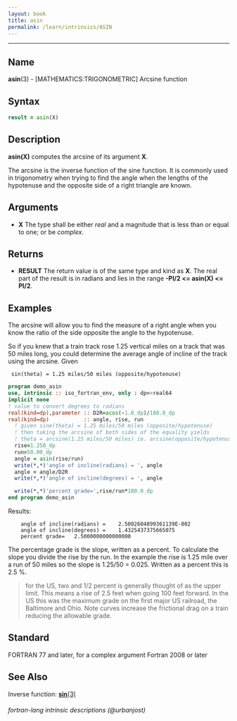 ```yaml
---
layout: book
title: asin
permalink: /learn/intrinsics/ASIN
---
```

-------------------------------------------------------------------------------
## __Name__

__asin__(3) - \[MATHEMATICS:TRIGONOMETRIC\] Arcsine function

## __Syntax__

```fortran
result = asin(X)
```

## __Description__

__asin(X)__ computes the arcsine of its argument __X__.

The arcsine is the inverse function of the sine function. It is commonly
used in trigonometry when trying to find the angle when the lengths of
the hypotenuse and the opposite side of a right triangle are known.

## __Arguments__

  - __X__
    The type shall be either _real_ and a magnitude that is less than or
    equal to one; or be _complex_.

## __Returns__

  - __RESULT__
    The return value is of the same type and kind as __X__. The real part of
    the result is in radians and lies in the range __-PI/2 \<=
    asin(X) \<= PI/2__.

## __Examples__

The arcsine will allow you to find the measure of a right angle when you
know the ratio of the side opposite the angle to the hypotenuse.

So if you knew that a train track rose 1.25 vertical miles on a track
that was 50 miles long, you could determine the average angle of incline
of the track using the arcsine. Given

     sin(theta) = 1.25 miles/50 miles (opposite/hypotenuse)

```fortran
program demo_asin
use, intrinsic :: iso_fortran_env, only : dp=>real64
implicit none
! value to convert degrees to radians
real(kind=dp),parameter :: D2R=acos(-1.0_dp)/180.0_dp
real(kind=dp)           :: angle, rise, run
  ! given sine(theta) = 1.25 miles/50 miles (opposite/hypotenuse)
  ! then taking the arcsine of both sides of the equality yields
  ! theta = arcsine(1.25 miles/50 miles) ie. arcsine(opposite/hypotenuse)
  rise=1.250_dp
  run=50.00_dp
  angle = asin(rise/run)
  write(*,*)'angle of incline(radians) = ', angle
  angle = angle/D2R
  write(*,*)'angle of incline(degrees) = ', angle

  write(*,*)'percent grade=',rise/run*100.0_dp
end program demo_asin
```

Results:

```
    angle of incline(radians) =    2.5002604899361139E-002
    angle of incline(degrees) =    1.4325437375665075
    percent grade=   2.5000000000000000
```

The percentage grade is the slope, written as a percent. To calculate
the slope you divide the rise by the run. In the example the rise is
1.25 mile over a run of 50 miles so the slope is 1.25/50 = 0.025.
Written as a percent this is 2.5 %.

> for the US, two and 1/2 percent is generally thought of as the upper
> limit. This means a rise of 2.5 feet when going 100 feet forward. In
> the US this was the maximum grade on the first major US railroad, the
> Baltimore and Ohio. Note curves increase the frictional drag on a
> train reducing the allowable grade.

## __Standard__

FORTRAN 77 and later, for a complex argument Fortran 2008 or later

## __See Also__

Inverse function: [__sin__(3)](SIN)

###### fortran-lang intrinsic descriptions (@urbanjost)

